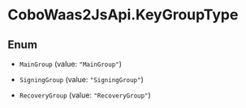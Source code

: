 # CoboWaas2JsApi.KeyGroupType

## Enum


* `MainGroup` (value: `"MainGroup"`)

* `SigningGroup` (value: `"SigningGroup"`)

* `RecoveryGroup` (value: `"RecoveryGroup"`)


